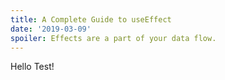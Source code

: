 ```yaml
---
title: A Complete Guide to useEffect
date: '2019-03-09'
spoiler: Effects are a part of your data flow.
---
```


Hello Test!
